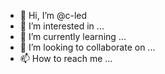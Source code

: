 - 👋 Hi, I’m @c-led
- 👀 I’m interested in ...
- 🌱 I’m currently learning ...
- 💞️ I’m looking to collaborate on ...
- 📫 How to reach me ...

<!---
c-led/c-led is a ✨ special ✨ repository because its `README.md` (this file) appears on your GitHub profile.
You can click the Preview link to take a look at your changes.
--->
